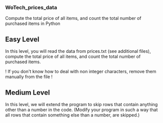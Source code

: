 ### WoTech_prices_data
Compute the total price of all items, and count the total number of purchased items in Python

## Easy Level
In this level, you will read the data from prices.txt (see additional files),  compute the total price of all items, and count the total number of purchased items. 

! If you don't know how to deal with non integer characters, remove them manually from the file !

## Medium Level
In this level, we will extend the program to skip rows that contain anything other than a number in the code. (Modify your program in such a way that all rows that contain something else than a number, are skipped.)
